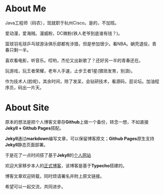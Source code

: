 # About Me

Java工程师（码农），现就职于杭州Cisco。是的，不加班。

爱动漫，爱海贼。漫威粉，DC微粉(铁人老爷到底谁有钱？)。

篮球羽毛球乒乓球游泳俱乐部都有涉猎，但是参加很少。看NBA。蜗壳退役，青春只剩一半。

喜欢看电影，听音乐。哎哟，杰伦又出新歌了？还好另一半的青春还在。

玩游戏，玩王者荣耀，老年人手速，止步王者1星(猥琐发育，别浪)。

作为技术人(脸呢)，其余时间，除了发呆，会钻研技术，看源码，逛论坛。加油程序员，码出一片天。


# About Site

原本的想法是把个人博客文章存**Github**上做一个备份，转念一想，不如直接**Jekyll + Github Pages**搭配。

**Jekyll**通过**markdown**编写文章，可以保留博客原文；**Github Pages**原生支持**Jekyll**静态页面部署。

于是花了一点时间搭了基于**Jekyll**的[个人网站](chingjustwe.github.io)

欢迎大家移步本人的[正式博客](www.nightfield.com.cn)，该博客是基于**Typecho**搭建的。

博客文章欢迎转载，同时烦请署名并附上原文链接。

希望可以一起交流，共同进步。